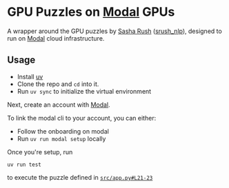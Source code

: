 # GPU Puzzles on [Modal](https://modal.com/) GPUs

A wrapper around the GPU puzzles by [Sasha Rush](http://rush-nlp.com) ([srush_nlp](https://twitter.com/srush_nlp)), designed to run on [Modal](https://modal.com/) cloud infrastructure.

## Usage

- Install [uv](https://docs.astral.sh/uv/)
- Clone the repo and `cd` into it. 
- Run `uv sync` to initialize the virtual environment

Next, create an account with [Modal](https://modal.com/).

To link the modal cli to your account, you can either:
- Follow the onboarding on modal
- Run `uv run modal setup` locally

Once you're setup, run 

```
uv run test
```

to execute the puzzle defined in [`src/app.py#L21-23`](src/app.py#L21-23)

